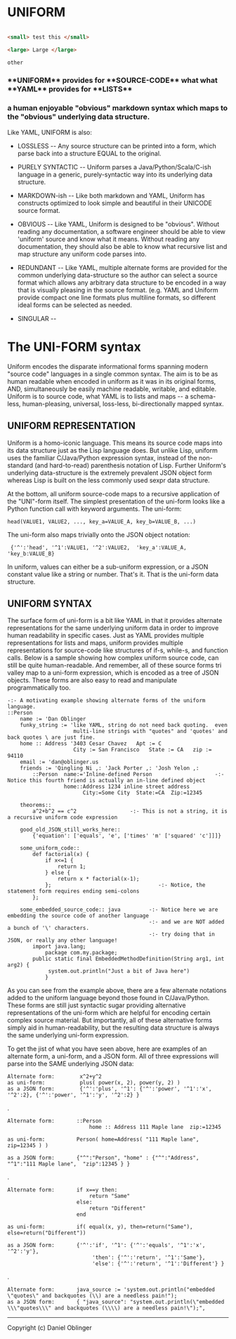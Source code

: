 
# UNIFORM

````HTML

<small> test this </small>

<large> Large </large>

other 


````
<h3>
**UNIFORM** provides for **SOURCE-CODE** what
what **YAML** provides for **LISTS**
</h3>


### a human enjoyable "obvious" markdown syntax which maps to the "obvious" underlying data structure.

Like YAML, UNIFORM is also:

* LOSSLESS -- Any source structure can be printed into a form, which parse back into a structure EQUAL to the original.

* PURELY SYNTACTIC -- Uniform parses a Java/Python/Scala/C-ish language in a generic, purely-syntactic way into 
  its underlying data structure.
  
* MARKDOWN-ish -- Like both markdown and YAML, Uniform has constructs optimized to look simple and beautiful in
  their UNICODE source format.
  
* OBVIOUS -- Like YAML, Uniform is designed to be "obvious".  Without reading any documentation, a software engineer
  should be able to view 'uniform' source and know what it means.  Without reading any documentation, they should
  also be able to know what recursive list and map structure any uniform code parses into.
  
* REDUNDANT -- Like YAML, multiple alternate forms are provided for the common underlying data-structure so
  the author can select a source format which allows any arbitrary data structure to be encoded in a way that
  is visually pleasing in the source format.  (e.g. YAML and Uniform provide compact one line formats plus multiline
  formats, so different ideal forms can be selected as needed.

* SINGULAR -- 

# The UNI-FORM syntax

Uniform encodes the disparate informational forms 
spanning modern "source code" languages in a single common syntax.
The aim is to be as human readable when encoded in uniform as it was
in its original forms, AND, simultaneously be easily machine readable,
writable, and editable.  Uniform is to source code, what YAML is to lists 
and maps -- a schema-less, human-pleasing, universal, loss-less, 
bi-directionally mapped syntax.


## UNIFORM REPRESENTATION

Uniform is a homo-iconic language.  This means its source code maps
into its data structure just as the Lisp language does.  But unlike
Lisp, uniform uses the familiar C/Java/Python expression syntax,
instead of the non-standard (and hard-to-read) parenthesis notation of
Lisp.  Further Uniform's underlying data-structure is the extremely
prevalent JSON object form whereas Lisp is built on the less commonly
used sexpr data structure.

At the bottom, all uniform source-code maps to a recursive application 
of the "UNI"-form itself.  The simplest presentation of the uni-form 
looks like a Python function call with keyword arguments.  The uni-form:

    head(VALUE1, VALUE2, ..., key_a=VALUE_A, key_b=VALUE_B, ...)     

The uni-form also maps trivially onto the JSON object notation:
   
     {'^':'head', '^1':VALUE1, '^2':VALUE2,  'key_a':VALUE_A, 'key_b:VALUE_B}

In uniform, values can either be a sub-uniform expression, or a JSON constant value like a string or number.  That's it.  That is the uni-form data structure.




## UNIFORM SYNTAX

The surface form of uni-form is a bit like YAML in that it provides
alternate representations for the same underlying uniform data in
order to improve human readability in specific cases.  Just as YAML
provides multiple representations for lists and maps, uniform provides
multiple representations for source-code like structures of if-s,
while-s, and function calls.  Below is a sample showing how complex
uniform source code, can still be quite human-readable.  And remember,
all of these source forms tri valley map to a uni-form expression, which
is encoded as a tree of JSON objects.  These forms are also easy to read
and manipulate programmatically too.



    -:- A motivating example showing alternate forms of the uniform language.
    ::Person
        name := 'Dan Oblinger
		funky_string := 'like YAML, string do not need back quoting.  even 
		                 multi-line strings with "quotes" and 'quotes' and back quotes \ are just fine.
        home :: Address '3403 Cesar Chavez   Apt := C  
                         City := San Francisco   State := CA   zip := 94110
        email := 'dan@oblinger.us
        friends := 'Qingling Ni ,: 'Jack Porter ,: 'Josh Yelon ,:
            ::Person  name:='Inline-defined Person                    -:- Notice this fourth friend is actually an in-line defined object
                      home::Address 1234 inline street address 
    		                City:=Some City  State:=CA  Zip:=12345
    
        theorems::
            a^2+b^2 == c^2                 -:- This is not a string, it is a recursive uniform code expression
    
        good_old_JSON_still_works_here::
            {'equation': ['equals', 'e', ['times' 'm' ['squared' 'c']]]}
    
        some_uniform_code::
            def factorial(x) {
    	        if x<=1 { 
    	            return 1; 
    	        } else { 
    	            return x * factorial(x-1);
    	        };                                  -:- Notice, the statement form requires ending semi-colons
            };
    
        some_embedded_source_code:: java         -:- Notice here we are embedding the source code of another language 
                                                 -:- and we are NOT added a bunch of '\' characters.
                                                 -:- try doing that in JSON, or really any other language!
    	    import java.lang;
                package com.my.package;
    	    public static final EmbeddedMethodDefinition(String arg1, int arg2) { 
    	         system.out.println("Just a bit of Java here")
                }
    
    
            
As you can see from the example above, there are a few alternate
notations added to the uniform language beyond those found in
C/Java/Python.  These forms are still just syntactic sugar providing
alternative representations of the uni-form which are helpful for
encoding certain complex source material.  But importantly, all of
these alternative forms simply aid in human-readability, but the
resulting data structure is always the same underlying uni-form expression.  


To get the jist of what you have seen above, here are examples of an
alternate form, a uni-form, and a JSON form.  All of three expressions
will parse into the SAME underlying JSON data:

    Alternate form:        x^2+y^2       
    as uni-form:           plus( power(x, 2), power(y, 2) )
	as a JSON form:        {'^':'plus', '^1': {'^':'power', '^1':'x', '^2':2}, {'^':'power', '^1':'y', '^2':2} }
.


    Alternate form:       ::Person
                              home :: Address 111 Maple lane  zip:=12345 
							  
    as uni-form:          Person( home=Address( "111 Maple lane", zip=12345 ) )
	
    as a JSON form:       {"^":"Person", "home" : {"^":"Address", "^1":"111 Maple lane",  "zip":12345 } }
.


	Alternate form:       if x==y then:
	                          return "Same"
    	                  else:
						      return "Different"
    	                  end

    as uni-form:          if( equal(x, y), then=return("Same"), else=return("Different"))
	
	as a JSON form:       {'^':'if', '^1': {'^':'equals', '^1':'x', '^2':'y'},
                               'then': {'^':'return', '^1':'Same'},
						       'else': {'^':'return', '^1':'Different'} }
.

    Alternate form:       java_source := 'system.out.println("embedded \"quotes\" and backquotes (\\) are a needless pain!");
	as a JSON form:       { "java_source": "system.out.println(\"embedded \\\"quotes\\\" and backquotes (\\\\) are a needless pain!\");", 


---
Copyright (c)  Daniel Oblinger
